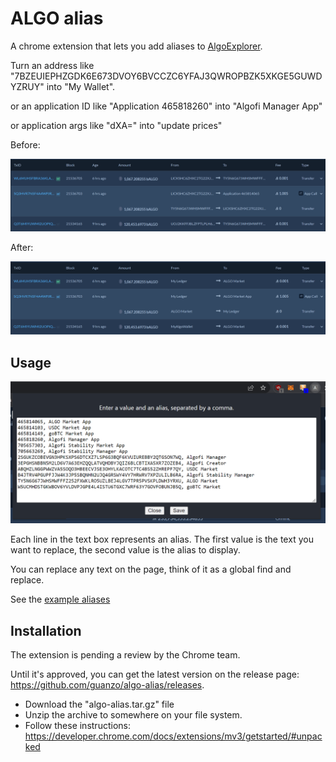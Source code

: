 # ALGO alias

A chrome extension that lets you add aliases to [AlgoExplorer](https://algoexplorer.io/).

Turn an address like "7BZEUIEPHZGDK6E673DVOY6BVCCZC6YFAJ3QWROPBZK5XKGE5GUWDYZRUY" into "My Wallet".

or an application ID like "Application 465818260" into "Algofi Manager App"

or application args like "dXA=" into "update prices"

Before:

![before](examples/before.png)

After:

![after](examples/after.png)


## Usage

![example aliases](examples/example.png)

Each line in the text box represents an alias. The first value is the text
you want to replace, the second value is the alias to display.

You can replace any text on the page, think of it as a global find and replace.

See the [example aliases](examples/aliases.txt)


## Installation

The extension is pending a review by the Chrome team.

Until it's approved, you can
get the latest version on the release page: https://github.com/guanzo/algo-alias/releases.

* Download the "algo-alias.tar.gz" file
* Unzip the archive to somewhere on your file system.
* Follow these instructions: https://developer.chrome.com/docs/extensions/mv3/getstarted/#unpacked
